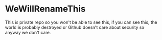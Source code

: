 # WeWillRenameThis

This is private repo so you won't be able to see this, if you can see this, the world is probably destroyed or Github doesn't care about security so anyway we don't care.
